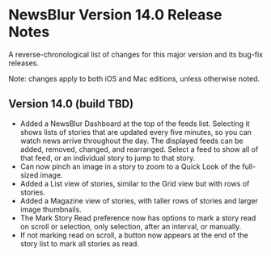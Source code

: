 # NewsBlur Version 14.0 Release Notes #


A reverse-chronological list of changes for this major version and its bug-fix releases.

Note: changes apply to both iOS and Mac editions, unless otherwise noted.


## Version 14.0 (build TBD) ##

- Added a NewsBlur Dashboard at the top of the feeds list. Selecting it shows lists of stories that are updated every five minutes, so you can watch news arrive throughout the day. The displayed feeds can be added, removed, changed, and rearranged. Select a feed to show all of that feed, or an individual story to jump to that story.
- Can now pinch an image in a story to zoom to a Quick Look of the full-sized image.
- Added a List view of stories, similar to the Grid view but with rows of stories.
- Added a Magazine view of stories, with taller rows of stories and larger image thumbnails.
- The Mark Story Read preference now has options to mark a story read on scroll or selection, only selection, after an interval, or manually.
- If not marking read on scroll, a button now appears at the end of the story list to mark all stories as read.
